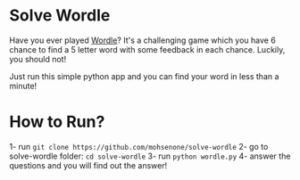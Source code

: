 # Solve Wordle
Have you ever played [Wordle](https://www.nytimes.com/games/wordle/index.html)? It's a challenging game which you have 6 chance to find a 5 letter word with some feedback in each chance. Luckily, you should not!

Just run this simple python app and you can find your word in less than a minute!

# How to Run?

1- run `git clone https://github.com/mohsenone/solve-wordle`
2- go to solve-wordle folder: `cd solve-wordle`
3- run `python wordle.py`
4- answer the questions and you will find out the answer!